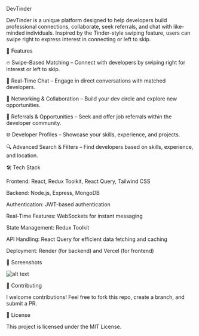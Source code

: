 DevTinder

DevTinder is a unique platform designed to help developers build professional connections, collaborate, seek referrals, and chat with like-minded individuals. Inspired by the Tinder-style swiping feature, users can swipe right to express interest in connecting or left to skip.

🚀 Features

🔥 Swipe-Based Matching – Connect with developers by swiping right for interest or left to skip.

💬 Real-Time Chat – Engage in direct conversations with matched developers.

👥 Networking & Collaboration – Build your dev circle and explore new opportunities.

🎯 Referrals & Opportunities – Seek and offer job referrals within the developer community.

🌐 Developer Profiles – Showcase your skills, experience, and projects.

🔍 Advanced Search & Filters – Find developers based on skills, experience, and location.

🛠 Tech Stack

Frontend: React, Redux Toolkit, React Query, Tailwind CSS

Backend: Node.js, Express, MongoDB

Authentication: JWT-based authentication

Real-Time Features: WebSockets for instant messaging

State Management: Redux Toolkit

API Handling: React Query for efficient data fetching and caching

Deployment: Render (for backend) and Vercel (for frontend)

📸 Screenshots

![alt text](/assets/images/image.png)

🤝 Contributing

I welcome contributions! Feel free to fork this repo, create a branch, and submit a PR.

📜 License

This project is licensed under the MIT License.